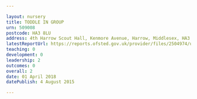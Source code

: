 ```yaml
---

layout: nursery
title: TODDLE IN GROUP
urn: 509008
postcode: HA3 8LU
address: 4th Harrow Scout Hall, Kenmore Avenue, Harrow, Middlesex, HA3 8LU
latestReportUrl: https://reports.ofsted.gov.uk/provider/files/2504974/urn/509008.pdf
teaching: 0
development: 0
leadership: 2
outcomes: 0
overall: 2
date: 01 April 2018 
datePublish: 4 August 2015

---
```

